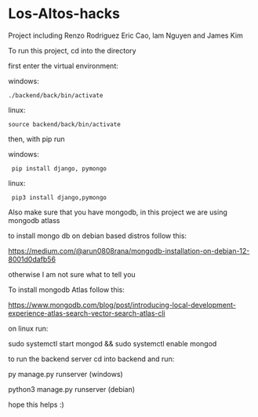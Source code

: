 # Los-Altos-hacks

Project including Renzo Rodriguez Eric Cao, lam Nguyen and James Kim

To run this project, cd into the directory

first enter the  virtual environment:

  windows:
  
    ./backend/back/bin/activate
    
  linux:
  
    source backend/back/bin/activate

 then, with pip  run
 
   windows:
   
     pip install django, pymongo
   
   linux:
   
     pip3 install django,pymongo

  
Also make sure that you have mongodb, in this project we are using mongodb atlass


 to install mongo db on debian based distros follow this:
 
 https://medium.com/@arun0808rana/mongodb-installation-on-debian-12-8001d0dafb56

 otherwise I am not sure what to tell you

 To install mongodb Atlas  follow this:
 
 https://www.mongodb.com/blog/post/introducing-local-development-experience-atlas-search-vector-search-atlas-cli

 on linux run:
 
  sudo systemctl start mongod && sudo systemctl enable mongod
  
 to run the backend server cd into backend and run:

  py manage.py runserver (windows)

  python3 manage.py runserver (debian)


hope this helps 
:)























